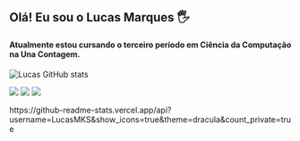 ## Olá! Eu sou o Lucas Marques 🖐

<div>
<h4 align="left">
   Atualmente estou cursando o terceiro período em Ciência da Computação na Una Contagem.
        </div>
   
![Lucas GitHub stats](https://github-readme-stats.vercel.app/api/pin/?username=LucasMKS)
<p align="left">
<a href="mailto:lucassilva.5351@aluno.una.br"><img src="https://img.shields.io/badge/Gmail-D14836?style=for-the-badge&logo=gmail&logoColor=white"></a> 
<a href="https://open.spotify.com/user/8tdzzyfn0mac9owd1zbsp44ed?si=53bd3263a4354648"><img src="https://img.shields.io/badge/Spotify-1ED760?&style=for-the-badge&logo=spotify&logoColor=white"></a>
<a href="https://www.instagram.com/lucas13mrks"><img src="https://img.shields.io/badge/Instagram-E4405F?style=for-the-badge&logo=instagram&logoColor=white"></a>
</p>
https://github-readme-stats.vercel.app/api?username=LucasMKS&show_icons=true&theme=dracula&count_private=true
